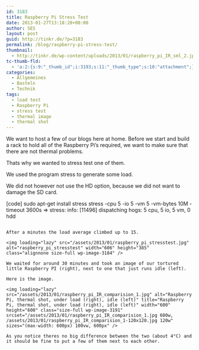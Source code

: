 ```yaml
---
id: 3183
title: Raspberry Pi Stress Test
date: 2013-01-27T13:18:28+00:00
author: SES
layout: post
guid: http://tinkr.de/?p=3183
permalink: /blog/raspberry-pi-stress-test/
thumbnail:
  - http://tinkr.de/wp-content/uploads/2013/01/raspberry_pi_IR_sml_2.jpg
tc-thumb-fld:
  - 'a:2:{s:9:"_thumb_id";i:3193;s:11:"_thumb_type";s:10:"attachment";}'
categories:
  - Allgemeines
  - Basteln
  - Technik
tags:
  - load test
  - Raspberry Pi
  - stress test
  - thermal image
  - thermal shot
---
```

We want to host a few of our blogs here at home. Before we start and build a rack to hold all of the Raspberry Pi&#8217;s required, we want to make sure that there are not thermal problems.

Thats why we wanted to stress test one of them.

We used the program stress to generate some load.

We did not however not use the HD option, because we did not want to damage the SD card.

[code]
sudo apt-get install stress
stress -cpu 5 -io 5 -vm 5 -vm-bytes 10M -timeout 3600s
=> stress: info: [11496] dispatching hogs: 5 cpu, 5 io, 5 vm, 0 hdd
```

After a minutes the load average climbed up to 15.

<img loading="lazy" src="/assets/2013/01/raspberry_pi_stresstest.jpg" alt="raspberry_pi_stresstest" width="606" height="385" class="alignnone size-full wp-image-3184" />

We waited for around 30 minutes and took an image of our tortured little Raspberry PI (right), next to one that just runs idle (left).

Here is the image.

<img loading="lazy" src="/assets/2013/01/raspberry_pi_IR_comparision_1.jpg" alt="Raspberry Pi, thermal shot, under load (right), idle (left)" title="Raspberry Pi, thermal shot, under load (right), idle (left)" width="600" height="600" class="size-full wp-image-3191" srcset="/assets/2013/01/raspberry_pi_IR_comparision_1.jpg 600w, /assets/2013/01/raspberry_pi_IR_comparision_1-120x120.jpg 120w" sizes="(max-width: 600px) 100vw, 600px" />

As you notice theres no big difference between the two (about 4°C) and it should be fine to put a few of them next to each other.
